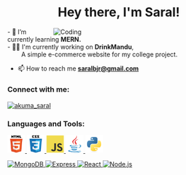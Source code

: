 
<h1 align="center">Hey there, I'm Saral!</h1>
<img align="right" alt="Coding" width="400" src="https://gifdb.com/images/high/coding-skills-loading-dk68v8z0hevjpuiv.gif">
- 🌱 I’m currently learning <b>MERN.</b> <br>
- 👩‍💻 I'm currently working on <b>DrinkMandu</b>, <br> &nbsp;&nbsp;&nbsp;&nbsp;&nbsp;&nbsp;&nbsp; A simple e-commerce 
       website for my college project.
       

<!-- - 👨‍💻 My Portfolio [saralb.com.np](https://saralb.com.np) -->

- 📫 How to reach me **saralbjr@gmail.com**

<h3 align="left">Connect with me:</h3>
<p align="left">
<a href="https://instagram.com/akuma_saral" target="blank"><img align="center" src="https://raw.githubusercontent.com/rahuldkjain/github-profile-readme-generator/master/src/images/icons/Social/instagram.svg" alt="akuma_saral" height="30" width="40" /></a>
</p>

<h3 align="left">Languages and Tools:</h3>
<p align="left">
       <a href="https://www.w3.org/html/" target="_blank" rel="noreferrer"> 
       <img src="https://raw.githubusercontent.com/devicons/devicon/master/icons/html5/html5-original-wordmark.svg" alt="html5" width="40" height="40"/> 
</a> <a href="https://www.w3schools.com/css/" target="_blank" rel="noreferrer">
       <img src="https://raw.githubusercontent.com/devicons/devicon/master/icons/css3/css3-original-wordmark.svg" alt="css3" width="40" height="40"/> 
          <a href="https://developer.mozilla.org/en-US/docs/Web/JavaScript" target="_blank" rel="noreferrer"> 
                     <img src="https://raw.githubusercontent.com/devicons/devicon/master/icons/javascript/javascript-original.svg" alt="javascript" width="40" height="40"/>
</a>
</a>
       <a href="https://www.java.com" target="_blank" rel="noreferrer"> 
              <img src="https://raw.githubusercontent.com/devicons/devicon/master/icons/java/java-original.svg" alt="java" width="40" height="40"/> </a>
            </a> 
                     <a href="https://www.python.org" target="_blank" rel="noreferrer"> 
                            <img src="https://raw.githubusercontent.com/devicons/devicon/master/icons/python/python-original.svg" alt="python" width="40" height="40"/> </a> 
                            </p>
                            <a href="https://www.mongodb.com/" target="_blank" rel="noopener noreferrer">
  <img src="https://www.pngall.com/wp-content/uploads/13/Mongodb-PNG-Image-HD.png" alt="MongoDB" width="40" height="40">
</a>
<a href="https://expressjs.com/" target="_blank" rel="noopener noreferrer">
  <img src="https://www.nextontop.com/assets/img/services/web/expressjs.svg" alt="Express" width="65" height="65">
</a>
<a href="https://reactjs.org/" target="_blank" rel="noopener noreferrer">
  <img src="https://cdn.iconscout.com/icon/free/png-256/free-react-1-282599.png?f=webp" alt="React" width="40" height="40">
</a>
<a href="https://nodejs.org/" target="_blank" rel="noopener noreferrer">
  <img src="https://cdn-icons-png.flaticon.com/512/5968/5968322.png" alt="Node.js" width="40" height="40">
</a>



